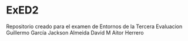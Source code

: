 # ExED2
Repositorio creado para el examen de Entornos de la Tercera Evaluacion 
Guillermo García
Jackson Almeida
David M
Aitor Herrero